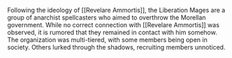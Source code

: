 Following the ideology of [[Revelare Ammortis]], the Liberation Mages are a group of anarchist spellcasters who aimed to overthrow the Morellan government. While no correct connection with [[Revelare Ammortis]] was observed, it is rumored that they remained in contact with him somehow. The organization was multi-tiered, with some members being open in society. Others lurked through the shadows, recruiting members unnoticed.